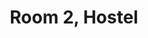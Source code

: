 ---
basin: 'Yes'
cudn: true
floor: Ground
grade: 6
images:
- /assets/images/rooms/h/h2_1.jpg
- /assets/images/rooms/h/h2_2.jpg
- /assets/images/rooms/h/h2_3.jpg
- /assets/images/rooms/h/h2_4.jpg
- /assets/images/rooms/h/h2_5.jpg
- /assets/images/rooms/h/h2_6.jpg
- /assets/images/rooms/h/h2_7.jpg
- /assets/images/rooms/h/h2_8.jpg
living_room: 'Yes'
location: Hostel
name: '2'
network: Wired and Wireless
title: Room 2, Hostel
---